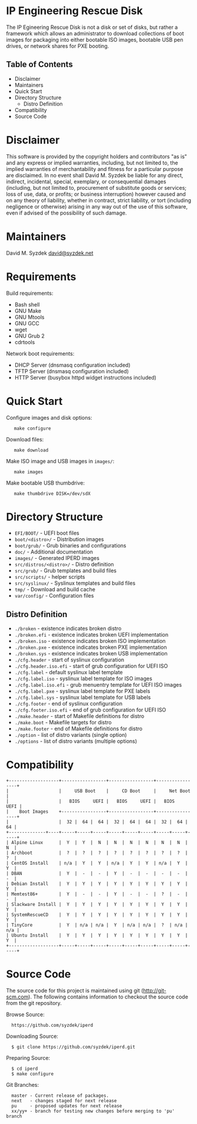 
IP Engineering Rescue Disk
==========================

The IP Egineering Rescue Disk is not a disk or set of disks, but rather
a framework which allows an administrator to download collections of boot
images for packaging into either bootable ISO images, bootable USB pen drives,
or network shares for PXE booting.


Table of Contents
-----------------

   * Disclaimer
   * Maintainers
   * Quick Start
   * Directory Structure
     * Distro Definition
   * Compatibility
   * Source Code


Disclaimer
==========

   This software is provided by the copyright holders and contributors "as
   is" and any express or implied warranties, including, but not limited to,
   the implied warranties of merchantability and fitness for a particular
   purpose are disclaimed. In no event shall David M. Syzdek be liable for
   any direct, indirect, incidental, special, exemplary, or consequential
   damages (including, but not limited to, procurement of substitute goods or
   services; loss of use, data, or profits; or business interruption) however
   caused and on any theory of liability, whether in contract, strict
   liability, or tort (including negligence or otherwise) arising in any way
   out of the use of this software, even if advised of the possibility of
   such damage.


Maintainers
===========

   David M. Syzdek
   david@syzdek.net


Requirements
============

Build requirements:

   * Bash shell
   * GNU Make
   * GNU Mtools
   * GNU GCC
   * wget
   * GNU Grub 2
   * cdrtools

Network boot requirements:

   * DHCP Server (dnsmasq configuration included)
   * TFTP Server (dnsmasq configuration included)
   * HTTP Server (busybox httpd widget instructions included)


Quick Start
===========

   Configure images and disk options:

       make configure

   Download files:

       make download

   Make ISO image and USB images in `images/`:

       make images

   Make bootable USB thumbdrive:

       make thumbdrive DISK=/dev/sdX


Directory Structure
===================

   * `EFI/BOOT/`              - UEFI boot files
   * `boot/<distro>/`         - Distribution images
   * `boot/grub/`             - Grub binaries and configurations
   * `doc/`                   - Additional documentation
   * `images/`                - Generated IPERD images
   * `src/distros/<distro>/`  - Distro definition
   * `src/grub/`              - Grub templates and build files
   * `src/scripts/`           - helper scripts
   * `src/syslinux/`          - Syslinux templates and build files
   * `tmp/`                   - Download and build cache
   * `var/config/`            - Configuration files


Distro Definition
-----------------

   * `./broken`             - existence indicates broken distro
   * `./broken.efi`         - existence indicates broken UEFI implementation
   * `./broken.iso`         - existence indicates broken ISO implementation
   * `./broken.pxe`         - existence indicates broken PXE implementation
   * `./broken.sys`         - existence indicates broken USB implementation
   * `./cfg.header`         - start of syslinux configuration
   * `./cfg.header.iso.efi` - start of grub configuration for UEFI ISO
   * `./cfg.label`          - default syslinux label template
   * `./cfg.label.iso`      - syslinux label template for ISO images
   * `./cfg.label.iso.efi`  - grub menuentry template for UEFI ISO images
   * `./cfg.label.pxe`      - syslinux label template for PXE labels
   * `./cfg.label.sys`      - syslinux label template for USB labels
   * `./cfg.footer`         - end of syslinux configuration
   * `./cfg.footer.iso.efi` - end of grub configuration for UEFI ISO
   * `./make.header`        - start of Makefile definitions for distro
   * `./make.boot`          - Makefile targets for distro
   * `./make.footer`        - end of Makefile definitions for distro
   * `./option`             - list of distro variants (single option)
   * `./options`            - list of distro variants (multiple options)


Compatibility
=============

    +-------------------+-----------------+-----------------+-----------------+
    |                   |     USB Boot    |     CD Boot     |     Net Boot    |
    |                   |   BIOS     UEFI |   BIOS     UEFI |   BIOS     UEFI |
    |    Boot Images    +-----------------+-----------------+-----------------+
    |                   |  32 |  64 |  64 |  32 |  64 |  64 |  32 |  64 |  64 |
    +--------------+----+-----+-----+-----+-----+-----+-----+-----+-----+-----+
    | Alpine Linux      |  Y  |  Y  |  N  |  N  |  N  |  N  |  N  |  N  |  N  |
    | Archboot          |  ?  |  ?  |  ?  |  ?  |  ?  |  ?  |  ?  |  ?  |  ?  |
    | CentOS Install    | n/a |  Y  |  Y  | n/a |  Y  |  Y  | n/a |  Y  |  Y  |
    | DBAN              |  Y  |  -  |  -  |  Y  |  -  |  -  |  -  |  -  |  -  |
    | Debian Install    |  Y  |  Y  |  Y  |  Y  |  Y  |  Y  |  Y  |  Y  |  Y  |
    | Memtest86+        |  Y  |  -  |  -  |  Y  |  -  |  -  |  ?  |  -  |  -  |
    | Slackware Install |  Y  |  Y  |  Y  |  Y  |  Y  |  Y  |  Y  |  Y  |  Y  |
    | SystemRescueCD    |  Y  |  Y  |  Y  |  Y  |  Y  |  Y  |  Y  |  Y  |  Y  |
    | TinyCore          |  Y  | n/a | n/a |  Y  | n/a | n/a |  ?  | n/a | n/a |
    | Ubuntu Install    |  Y  |  Y  |  Y  |  Y  |  Y  |  Y  |  Y  |  Y  |  Y  |
    +-------------------+-----+-----+-----+-----+-----+-----+-----+-----+-----+


Source Code
===========

   The source code for this project is maintained using git
   (http://git-scm.com).  The following contains information to checkout the
   source code from the git repository.

   Browse Source:

      https://github.com/syzdek/iperd

   Downloading Source:

      $ git clone https://github.com/syzdek/iperd.git

   Preparing Source:

      $ cd iperd
      $ make configure

   Git Branches:

      master - Current release of packages.
      next   - changes staged for next release
      pu     - proposed updates for next release
      xx/yy+ - branch for testing new changes before merging to 'pu' branch



